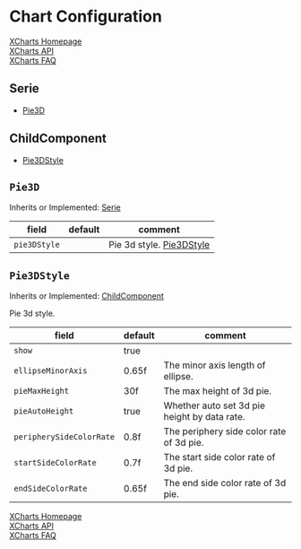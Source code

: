 # Chart Configuration

[XCharts Homepage](https://github.com/XCharts-Team/XCharts)</br>
[XCharts API](XChartsAPI-EN.md)</br>
[XCharts FAQ](XChartsFAQ-EN.md)

## Serie

- [Pie3D](#Pie3D)

## ChildComponent

- [Pie3DStyle](#Pie3DStyle)

## `Pie3D`

Inherits or Implemented: [Serie](#Serie)

|field|default|comment|
|--|--|--|
| `pie3DStyle` | | Pie 3d style. [Pie3DStyle](Pie3DStyle)|

## `Pie3DStyle`

Inherits or Implemented: [ChildComponent](#ChildComponent)

Pie 3d style.

|field|default|comment|
|--|--|--|
| `show` |true |  |
| `ellipseMinorAxis` |0.65f | The minor axis length of ellipse. |
| `pieMaxHeight` |30f | The max height of 3d pie. |
| `pieAutoHeight` |true | Whether auto set 3d pie height by data rate. |
| `peripherySideColorRate` |0.8f | The periphery side color rate of 3d pie. |
| `startSideColorRate` |0.7f | The start side color rate of 3d pie. |
| `endSideColorRate` |0.65f | The end side color rate of 3d pie. |

[XCharts Homepage](https://github.com/XCharts-Team/XCharts)</br>
[XCharts API](XChartsAPI-EN.md)</br>
[XCharts FAQ](XChartsFAQ-EN.md)
